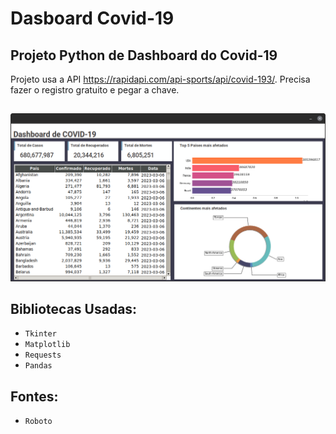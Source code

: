 # Dasboard Covid-19
## Projeto Python de Dashboard do Covid-19
Projeto usa a API https://rapidapi.com/api-sports/api/covid-193/.
Precisa fazer o registro gratuito e pegar a chave.
##
![alt text](https://github.com/PedroF37/Dashboard-Covid/blob/main/dashboard.png)

## Bibliotecas Usadas:

* `Tkinter`
* `Matplotlib`
* `Requests`
* `Pandas`

## Fontes:

* `Roboto`

